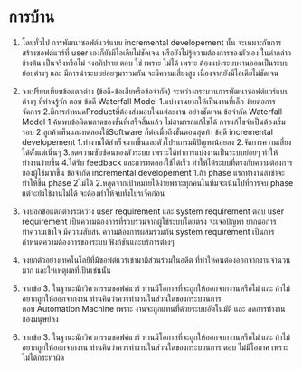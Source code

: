 # การบ้าน

1. โดยทั่วไป การพัฒนาซอฟต์แวร์แบบ incremental developement นั้น จะเหมาะกับการสร้างซอฟต์แวร์ที่ user เองก็ยังมีไอเดียไม่ชัดเจน หรือยังไม่รู้ความต้องการของตัวเอง  ในคำกล่าวข้างต้น เป็นจริงหรือไม่ จงอภิปราย
ตอบ ใช่ เพราะ ไม่ได้ เพราะ ต้องแบ่งระบบงานออกเป็นระบบ ย่อยต่างๆ และ มีการนำระบบย่อยๆมารวมกัน จะมีความเสี่ยงสูง เนื่องจากยังมีไอเดียไม่ชัดเจน
2. จงเปรียบเทียบข้อแตกต่าง (ข้อดี-ข้อเสียหรือข้อจำกัด) ระหว่างกระบวนการพัฒนาซอฟต์แวร์แบบต่างๆ ที่ท่านรู้จัก 
ตอบ  ข้อดี Waterfall Model
      1.แบ่งงานยากให้เป็นงานที่เล็ก ง่ายต่อการจัดการ
      2.มีการกำหนดProductที่ต้องส่งมอบในแต่ละงาน อย่างชัดเจน
      ข้อจำกัด Waterfall Model
      1.ค้นพบข้อผิดพลาดของขั้นที่เสร็จสิ้นแล้ว ไม่สามารถแก้ไขได้ การแก้ไขจำเป็นต้องเริ่มรอบ
      2.ลูกค้าเห็นและทดลองใช้Software ก็ต่อเมื่อถึงขั้นตอนสุดท้า 
     ข้อดี incremental developement
     1.ทำงานได้สำเร็จมากขึ้นและตัวโปรแกรมมีปัญหาน้อยลง
     2.จัดการความเสี่ยงได้ตั้งแต่เนิ่นๆ
     3.ลดความซับซ้อนของตัวระบบ เพราะได้ทำการแบ่งงานเป็นระบบย่อยๆ ทำให้ทำงานง่ายขึ้น
     4.ได้รับ feedback และการทดลองใช้ได้เร็ว ทำให้ได้ระบบที่ตรงกับความต้องการของผู้ใช้มากขึ้น
     ข้อจำกัด incremental developement
     1.ถ้า phase แรกทำงานล่าช้าจะทำให้ขึ้น phase 2ไม่ได้
     2.หลุดจากเป้าหมายได้ง่ายพราะทุกคนในทีมจะเน้นไปที่การจบ phase แต่จะยังใช้งานไม่ได้ จะต้องทำให้จบทั้งโปรเจ็คก่อน

3. จงบอกข้อแตกต่างระหว่าง user requirement และ system requirement
ตอบ user requirement เป็นความต้องการที่รวบรวมจากผู้ใช้ระบบโดยตรง จะเจอปัญหา ยากต่อการทำความเข้าใจ  มีความสับสน ความต้องการผสมรวมกัน
    system requirement เป็นการกำหนดความต้องการของระบบ ฟังก์ชันและบริการต่างๆ

4. จงยกตัวอย่างเทคโนโลยีที่มีซอฟต์แวร์เข้ามามีส่วนร่วมในอดีต ที่ทำให้คนต้องออกจากงานจำนวนมาก และให้เหตุผลที่เป็นเช่นนั้น
5. จากข้อ 3. ในฐานะนักวิศวกรรมซอฟค์แวร์ ท่านมีโอกาสที่จะถูกให้ออกจากงานหรือไม่  และ    ถ้าไม่อยากถูกให้ออกจากงาน ท่านคิดว่าควรทำงานในส่วนใดของกระบวนการ  
ตอบ Automation Machine เพราะ งานจะถูกแทนที่ด้วยระบบอัตโนมัติ และ ลดการทำงานของมนุษย์ลง

5. จากข้อ 3. ในฐานะนักวิศวกรรมซอฟค์แวร์ ท่านมีโอกาสที่จะถูกให้ออกจากงานหรือไม่  และ    ถ้าไม่อยากถูกให้ออกจากงาน ท่านคิดว่าควรทำงานในส่วนใดของกระบวนการ 
ตอบ ไม่มีโอกาศ เพราะ ไม่ได้กระทำผิด